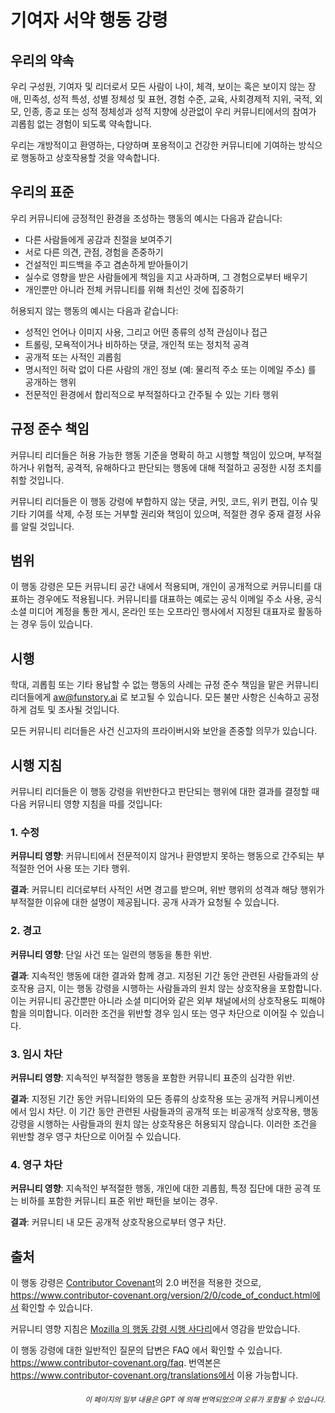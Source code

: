 # 기여자 서약 행동 강령

## 우리의 약속

우리 구성원, 기여자 및 리더로서 모든 사람이 나이, 체격, 보이는 혹은 보이지 않는 장애, 민족성, 성적 특성, 성별 정체성 및 표현, 경험 수준, 교육, 사회경제적 지위, 국적, 외모, 인종, 종교 또는 성적 정체성과 성적 지향에 상관없이 우리 커뮤니티에서의 참여가 괴롭힘 없는 경험이 되도록 약속합니다.

우리는 개방적이고 환영하는, 다양하며 포용적이고 건강한 커뮤니티에 기여하는 방식으로 행동하고 상호작용할 것을 약속합니다.

## 우리의 표준

우리 커뮤니티에 긍정적인 환경을 조성하는 행동의 예시는 다음과 같습니다:

* 다른 사람들에게 공감과 친절을 보여주기
* 서로 다른 의견, 관점, 경험을 존중하기
* 건설적인 피드백을 주고 겸손하게 받아들이기
* 실수로 영향을 받은 사람들에게 책임을 지고 사과하며, 그 경험으로부터 배우기
* 개인뿐만 아니라 전체 커뮤니티를 위해 최선인 것에 집중하기

허용되지 않는 행동의 예시는 다음과 같습니다:

* 성적인 언어나 이미지 사용, 그리고 어떤 종류의 성적 관심이나 접근
* 트롤링, 모욕적이거나 비하하는 댓글, 개인적 또는 정치적 공격
* 공개적 또는 사적인 괴롭힘
* 명시적인 허락 없이 다른 사람의 개인 정보 (예: 물리적 주소 또는 이메일 주소) 를 공개하는 행위
* 전문적인 환경에서 합리적으로 부적절하다고 간주될 수 있는 기타 행위

## 규정 준수 책임

커뮤니티 리더들은 허용 가능한 행동 기준을 명확히 하고 시행할 책임이 있으며, 부적절하거나 위협적, 공격적, 유해하다고 판단되는 행동에 대해 적절하고 공정한 시정 조치를 취할 것입니다.

커뮤니티 리더들은 이 행동 강령에 부합하지 않는 댓글, 커밋, 코드, 위키 편집, 이슈 및 기타 기여를 삭제, 수정 또는 거부할 권리와 책임이 있으며, 적절한 경우 중재 결정 사유를 알릴 것입니다.

## 범위

이 행동 강령은 모든 커뮤니티 공간 내에서 적용되며, 개인이 공개적으로 커뮤니티를 대표하는 경우에도 적용됩니다.
커뮤니티를 대표하는 예로는 공식 이메일 주소 사용, 공식 소셜 미디어 계정을 통한 게시, 온라인 또는 오프라인 행사에서 지정된 대표자로 활동하는 경우 등이 있습니다.

## 시행

학대, 괴롭힘 또는 기타 용납할 수 없는 행동의 사례는
규정 준수 책임을 맡은 커뮤니티 리더들에게
aw@funstory.ai 로 보고될 수 있습니다.
모든 불만 사항은 신속하고 공정하게 검토 및 조사될 것입니다.

모든 커뮤니티 리더들은 사건 신고자의 프라이버시와 보안을 존중할 의무가 있습니다.

## 시행 지침

커뮤니티 리더들은 이 행동 강령을 위반한다고 판단되는 행위에 대한 결과를 결정할 때 다음 커뮤니티 영향 지침을 따를 것입니다:

### 1. 수정

**커뮤니티 영향**: 커뮤니티에서 전문적이지 않거나 환영받지 못하는 행동으로 간주되는 부적절한 언어 사용 또는 기타 행위.

**결과**: 커뮤니티 리더로부터 사적인 서면 경고를 받으며, 위반 행위의 성격과 해당 행위가 부적절한 이유에 대한 설명이 제공됩니다. 공개 사과가 요청될 수 있습니다.

### 2. 경고

**커뮤니티 영향**: 단일 사건 또는 일련의 행동을 통한 위반.

**결과**: 지속적인 행동에 대한 결과와 함께 경고. 지정된 기간 동안 관련된 사람들과의 상호작용 금지, 이는 행동 강령을 시행하는 사람들과의 원치 않는 상호작용을 포함합니다. 이는 커뮤니티 공간뿐만 아니라 소셜 미디어와 같은 외부 채널에서의 상호작용도 피해야 함을 의미합니다. 이러한 조건을 위반할 경우 임시 또는 영구 차단으로 이어질 수 있습니다.

### 3. 임시 차단

**커뮤니티 영향**: 지속적인 부적절한 행동을 포함한 커뮤니티 표준의 심각한 위반.

**결과**: 지정된 기간 동안 커뮤니티와의 모든 종류의 상호작용 또는 공개적 커뮤니케이션에서 임시 차단. 이 기간 동안 관련된 사람들과의 공개적 또는 비공개적 상호작용, 행동 강령을 시행하는 사람들과의 원치 않는 상호작용은 허용되지 않습니다. 이러한 조건을 위반할 경우 영구 차단으로 이어질 수 있습니다.

### 4. 영구 차단

**커뮤니티 영향**: 지속적인 부적절한 행동, 개인에 대한 괴롭힘, 특정 집단에 대한 공격 또는 비하를 포함한 커뮤니티 표준 위반 패턴을 보이는 경우.

**결과**: 커뮤니티 내 모든 공개적 상호작용으로부터 영구 차단.

## 출처

이 행동 강령은 [Contributor Covenant][homepage]의 2.0 버전을 적용한 것으로,
https://www.contributor-covenant.org/version/2/0/code_of_conduct.html에서 확인할 수 있습니다.

커뮤니티 영향 지침은 [Mozilla 의 행동 강령 시행 사다리](https://github.com/mozilla/diversity)에서 영감을 받았습니다.

[homepage]: https://www.contributor-covenant.org

이 행동 강령에 대한 일반적인 질문의 답변은 FAQ 에서 확인할 수 있습니다.
https://www.contributor-covenant.org/faq. 번역본은
https://www.contributor-covenant.org/translations에서 이용 가능합니다.

<div align="right"> 
<h6><small>이 페이지의 일부 내용은 GPT 에 의해 번역되었으며 오류가 포함될 수 있습니다.</small></h6>